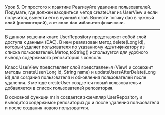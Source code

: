Урок 5. От простого к практике
Реализуйте удаление пользователей. Подумать, где должен находиться метод createUser из UserView и если получится, вынести его в нужный слой.
Вынести логику dao в нужный слой (репозиторий), а от слоя dao избавится физически.

---
В данном решении класс UserRepository представляет собой слой доступа к данным (DAO). В нем реализован метод delete(Long id), который удаляет пользователя по указанному идентификатору из списка пользователей. Метод toString() используется для удобного вывода содержимого репозитория в консоль.

Класс UserView представляет слой представления (View) и содержит методы createUser(Long id, String name) и updateUsersAfterDelete(Long id) для создания пользователя и обновления пользователей после удаления. В методе createUser создается новый пользователь и добавляется в список пользователей репозитория.

В основной функции main создается экземпляр UserRepository и выводится содержимое репозитория до и после удаления пользователя и после создания нового пользователя.
